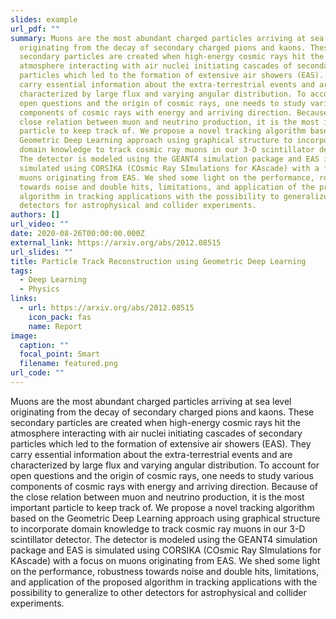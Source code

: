 ```yaml
---
slides: example
url_pdf: ""
summary: Muons are the most abundant charged particles arriving at sea level
  originating from the decay of secondary charged pions and kaons. These
  secondary particles are created when high-energy cosmic rays hit the
  atmosphere interacting with air nuclei initiating cascades of secondary
  particles which led to the formation of extensive air showers (EAS). They
  carry essential information about the extra-terrestrial events and are
  characterized by large flux and varying angular distribution. To account for
  open questions and the origin of cosmic rays, one needs to study various
  components of cosmic rays with energy and arriving direction. Because of the
  close relation between muon and neutrino production, it is the most important
  particle to keep track of. We propose a novel tracking algorithm based on the
  Geometric Deep Learning approach using graphical structure to incorporate
  domain knowledge to track cosmic ray muons in our 3-D scintillator detector.
  The detector is modeled using the GEANT4 simulation package and EAS is
  simulated using CORSIKA (COsmic Ray SImulations for KAscade) with a focus on
  muons originating from EAS. We shed some light on the performance, robustness
  towards noise and double hits, limitations, and application of the proposed
  algorithm in tracking applications with the possibility to generalize to other
  detectors for astrophysical and collider experiments.
authors: []
url_video: ""
date: 2020-08-26T00:00:00.000Z
external_link: https://arxiv.org/abs/2012.08515
url_slides: ""
title: Particle Track Reconstruction using Geometric Deep Learning
tags:
  - Deep Learning
  - Physics
links:
  - url: https://arxiv.org/abs/2012.08515
    icon_pack: fas
    name: Report
image:
  caption: ""
  focal_point: Smart
  filename: featured.png
url_code: ""
---
```

Muons are the most abundant charged particles arriving at sea level originating from the decay of secondary charged pions and kaons. These secondary particles are created when high-energy cosmic rays hit the atmosphere interacting with air nuclei initiating cascades of secondary particles which led to the formation of extensive air showers (EAS). They carry essential information about the extra-terrestrial events and are characterized by large flux and varying angular distribution. To account for open questions and the origin of cosmic rays, one needs to study various components of cosmic rays with energy and arriving direction. Because of the close relation between muon and neutrino production, it is the most important particle to keep track of. We propose a novel tracking algorithm based on the Geometric Deep Learning approach using graphical structure to incorporate domain knowledge to track cosmic ray muons in our 3-D scintillator detector. The detector is modeled using the GEANT4 simulation package and EAS is simulated using CORSIKA (COsmic Ray SImulations for KAscade) with a focus on muons originating from EAS. We shed some light on the performance, robustness towards noise and double hits, limitations, and application of the proposed algorithm in tracking applications with the possibility to generalize to other detectors for astrophysical and collider experiments.